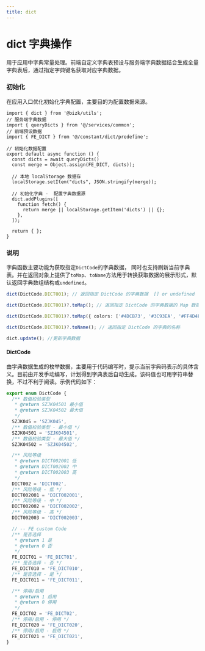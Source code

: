```yaml
---
title: dict
---
```


# dict 字典操作

用于应用中字典常量处理。前端自定义字典表预设与服务端字典数据结合生成全量字典表后，通过指定字典键名获取对应字典数据。

### 初始化

在应用入口优化初始化字典配置，主要目的为配置数据来源。

```tsx | pure
import { dict } from '@bizk/utils';
// 服务端字典数据
import { queryDicts } from '@/services/common';
// 前端预设数据
import { FE_DICT } from '@/constant/dict/predefine';

// 初始化数据配置
export default async function () {
  const dicts = await queryDicts()
  const merge = Object.assign(FE_DICT, dicts));

  // 本地 localStorage 数据存
  localStorage.setItem("dicts", JSON.stringify(merge));

  // 初始化字典 -  配置字典数据源
  dict.addPlugins([
    function fetch() {
      return merge || localStorage.getItem('dicts') || {};
    },
  ]);

  return { };
}
```

### 说明

字典函数主要功能为获取指定`DictCode`的字典数据， 同时也支持刷新当前字典表。并在返回对象上提供了`toMap`、`toName`方法用于转换获取数据的展示形式，默认返回字典数组结构或`undefined`。

```ts | pure
dict(DictCode.DICT001); // 返回指定 DictCode 的字典数据  [] or undefined

dict(DictCode.DICT001)?.toMap(); // 返回指定 DictCode 的字典数据的 Map 数据结构，用于 pro-components 数据渲染

dict(DictCode.DICT001)?.toMap({ colors: ['#4DCB73', '#3C93EA', '#FF4D4F'] }); // 对 Map 数据进行扩展

dict(DictCode.DICT001)?.toName(); // 返回指定 DictCode 的字典的名称

dict.update(); //更新字典数据
```

#### DictCode

由字典数据生成的枚举数据，主要用于代码编写时，提示当前字典码表示的具体含义。目前由开发手动编写，计划得到字典表后自动生成。该码值也可用字符串替换，不过不利于阅读。示例代码如下：

```ts | pure
export enum DictCode {
  /** 数值校验类型
   * @return SZJK04501 最小值
   * @return SZJK04502 最大值
   */
  SZJK045 = 'SZJK045',
  /** 数值校验类型 - 最小值 */
  SZJK04501 = 'SZJK04501',
  /** 数值校验类型 - 最大值 */
  SZJK04502 = 'SZJK04502',

  /** 风险等级
   * @return DICT002001 低
   * @return DICT002002 中
   * @return DICT002003 高
   */
  DICT002 = 'DICT002',
  /** 风险等级 - 低 */
  DICT002001 = 'DICT002001',
  /** 风险等级 - 中 */
  DICT002002 = 'DICT002002',
  /** 风险等级 - 高 */
  DICT002003 = 'DICT002003',

  // -- FE custom Code
  /** 是否选择
   * @return 1 是
   * @return 0 否
   */
  FE_DICT01 = 'FE_DICT01',
  /** 是否选择 - 否 */
  FE_DICT010 = 'FE_DICT010',
  /** 是否选择 - 是 */
  FE_DICT011 = 'FE_DICT011',

  /** 停用/启用
   * @return 1 启用
   * @return 0 停用
   */
  FE_DICT02 = 'FE_DICT02',
  /** 停用/启用 - 停用 */
  FE_DICT020 = 'FE_DICT020',
  /** 停用/启用 - 启用 */
  FE_DICT021 = 'FE_DICT021',
}
```
